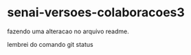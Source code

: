# senai-versoes-colaboracoes3

fazendo uma alteracao no arquivo readme.

lembrei do comando git status